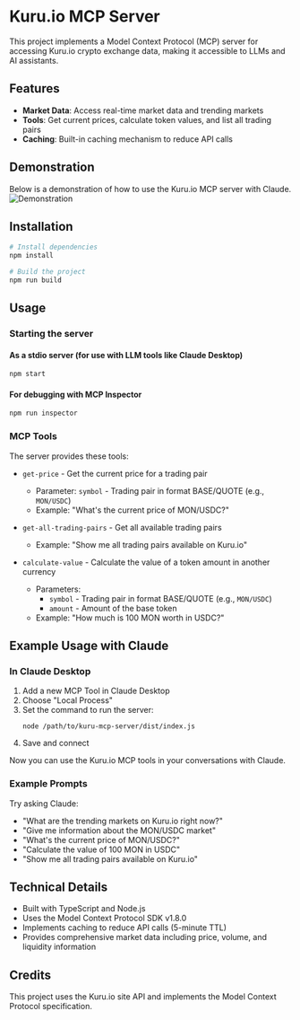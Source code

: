 # Kuru.io MCP Server

This project implements a Model Context Protocol (MCP) server for accessing Kuru.io crypto exchange data, making it accessible to LLMs and AI assistants.

## Features

- **Market Data**: Access real-time market data and trending markets
- **Tools**: Get current prices, calculate token values, and list all trading pairs
- **Caching**: Built-in caching mechanism to reduce API calls

## Demonstration
Below is a demonstration of how to use the Kuru.io MCP server with Claude.
![Demonstration](https://github.com/user-attachments/assets/35c4002a-56ea-46af-a262-30d953eaa586)

## Installation

```bash
# Install dependencies
npm install

# Build the project
npm run build
```

## Usage

### Starting the server

#### As a stdio server (for use with LLM tools like Claude Desktop)

```bash
npm start
```

#### For debugging with MCP Inspector

```bash
npm run inspector
```

### MCP Tools

The server provides these tools:

- `get-price` - Get the current price for a trading pair
  - Parameter: `symbol` - Trading pair in format BASE/QUOTE (e.g., `MON/USDC`)
  - Example: "What's the current price of MON/USDC?"

- `get-all-trading-pairs` - Get all available trading pairs
  - Example: "Show me all trading pairs available on Kuru.io"

- `calculate-value` - Calculate the value of a token amount in another currency
  - Parameters:
    - `symbol` - Trading pair in format BASE/QUOTE (e.g., `MON/USDC`)
    - `amount` - Amount of the base token
  - Example: "How much is 100 MON worth in USDC?"

## Example Usage with Claude

### In Claude Desktop

1. Add a new MCP Tool in Claude Desktop
2. Choose "Local Process"
3. Set the command to run the server:
   ```
   node /path/to/kuru-mcp-server/dist/index.js
   ```
4. Save and connect

Now you can use the Kuru.io MCP tools in your conversations with Claude.

### Example Prompts

Try asking Claude:
- "What are the trending markets on Kuru.io right now?"
- "Give me information about the MON/USDC market"
- "What's the current price of MON/USDC?"
- "Calculate the value of 100 MON in USDC"
- "Show me all trading pairs available on Kuru.io"

## Technical Details

- Built with TypeScript and Node.js
- Uses the Model Context Protocol SDK v1.8.0
- Implements caching to reduce API calls (5-minute TTL)
- Provides comprehensive market data including price, volume, and liquidity information

## Credits

This project uses the Kuru.io site API and implements the Model Context Protocol specification.